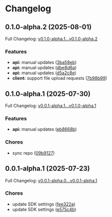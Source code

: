 # Changelog

## 0.1.0-alpha.2 (2025-08-01)

Full Changelog: [v0.1.0-alpha.1...v0.1.0-alpha.2](https://github.com/joinanvil/python-sdk/compare/v0.1.0-alpha.1...v0.1.0-alpha.2)

### Features

* **api:** manual updates ([3ba58eb](https://github.com/joinanvil/python-sdk/commit/3ba58eb3f94ba60d7929105bb13db3acbafbb63f))
* **api:** manual updates ([dbe8d6a](https://github.com/joinanvil/python-sdk/commit/dbe8d6a806f3b172456a205e759dddccb3854c21))
* **api:** manual updates ([d5a2c8e](https://github.com/joinanvil/python-sdk/commit/d5a2c8eedd4c9f5e76f984aab23d1346cacafc7f))
* **client:** support file upload requests ([7b98b99](https://github.com/joinanvil/python-sdk/commit/7b98b99d1a8ef5b9445243b2bdf71eab19f39a3c))

## 0.1.0-alpha.1 (2025-07-30)

Full Changelog: [v0.0.1-alpha.1...v0.1.0-alpha.1](https://github.com/joinanvil/python-sdk/compare/v0.0.1-alpha.1...v0.1.0-alpha.1)

### Features

* **api:** manual updates ([eb8668b](https://github.com/joinanvil/python-sdk/commit/eb8668b4222475b12787cbf54109dc60917ad476))


### Chores

* sync repo ([09b9127](https://github.com/joinanvil/python-sdk/commit/09b9127d3c1d3a8b0db8613057e6b105d9896efd))

## 0.0.1-alpha.1 (2025-07-23)

Full Changelog: [v0.0.1-alpha.0...v0.0.1-alpha.1](https://github.com/Blueplanai/python-sdk/compare/v0.0.1-alpha.0...v0.0.1-alpha.1)

### Chores

* update SDK settings ([fee322a](https://github.com/Blueplanai/python-sdk/commit/fee322ad737e28f060a74d0c27d3936f42b9a4a4))
* update SDK settings ([e575c4b](https://github.com/Blueplanai/python-sdk/commit/e575c4b9e7ed1a351ed982975553c4b02a76b2b8))
